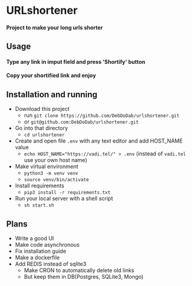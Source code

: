 # URLshortener

#### Project to make your long urls shorter


## Usage

#### Type any link in imput field and press 'Shortify' button
#### Copy your shortified link and enjoy  


## Installation and running

* Download this project
  * run `git clone https://github.com/DebDoDab/urlshortener.git` 
  * or `git@github.com:DebDoDab/urlshortener.git`
* Go into that directory
  * `cd urlshortener`
* Create and open file `.env` with any text editor and add HOST_NAME value
  * `echo HOST_NAME="https://vadi.tel/" > .env` (instead of `vadi.tel` use your own host name)
* Make virtual environment
  * `python3 -m venv venv`
  * `source venv/bin/activate`
* Install requirements
  * `pip3 install -r requirements.txt`
* Run your local server with a shell script
  * `sh start.sh`


## Plans
* Write a good UI
* Make code asynchronous 
* Fix installation guide
* Make a dockerfile
* Add REDIS instead of sqlite3
  * Make CRON to automatically delete old links
  * But keep them in DB(Postgres, SQLite3, Mongo)